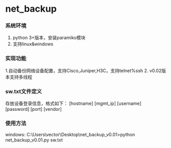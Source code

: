 # net_backup

### 系统环境
1. python 3+版本，安装paramiko模块
2. 支持linux&windows

### 实现功能
1.自动备份网络设备配置，支持Cisco,Juniper,H3C，支持telnet%ssh
2. v0.02版本支持多线程

### sw.txt文件定义
存放设备登录信息，格式如下：
[hostname] [mgmt_ip] [username] [password] [port] [vendor]

### 使用方法
windows:
C:\Users\vector\Desktop\net_backup_v0.01>python net_backup_v0.01.py sw.txt 

